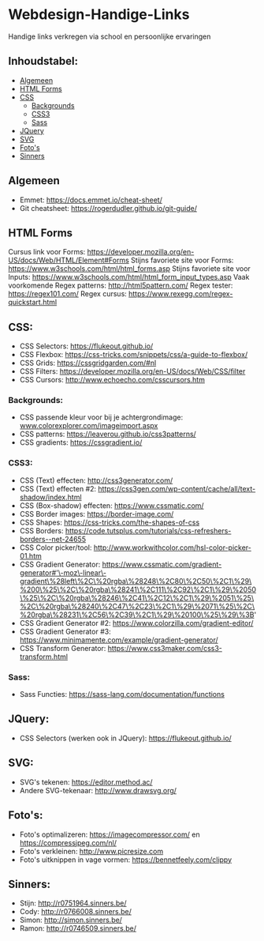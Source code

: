# Webdesign-Handige-Links
Handige links verkregen via school en persoonlijke ervaringen

## Inhoudstabel:
- [Algemeen](#algemeen)
- [HTML Forms](#html-forms)
- [CSS](#css)
  - [Backgrounds](#backgrounds)
  - [CSS3](#css3)
  - [Sass](#sass)
- [JQuery](#jquery)
- [SVG](#svg)
- [Foto's](#fotos)
- [Sinners](#sinners)

## Algemeen
- Emmet: https://docs.emmet.io/cheat-sheet/
- Git cheatsheet: https://rogerdudler.github.io/git-guide/

## HTML Forms
Cursus link voor Forms: https://developer.mozilla.org/en-US/docs/Web/HTML/Element#Forms
Stijns favoriete site voor Forms: https://www.w3schools.com/html/html_forms.asp
Stijns favoriete site voor Inputs: https://www.w3schools.com/html/html_form_input_types.asp
Vaak voorkomende Regex patterns: http://html5pattern.com/
Regex tester: https://regex101.com/
Regex cursus: https://www.rexegg.com/regex-quickstart.html

## CSS:
- CSS Selectors: https://flukeout.github.io/
- CSS Flexbox: https://css-tricks.com/snippets/css/a-guide-to-flexbox/
- CSS Grids: https://cssgridgarden.com/#nl
- CSS Filters: https://developer.mozilla.org/en-US/docs/Web/CSS/filter
- CSS Cursors: http://www.echoecho.com/csscursors.htm

### Backgrounds:
- CSS passende kleur voor bij je achtergrondimage: www.colorexplorer.com/imageimport.aspx
- CSS patterns: https://leaverou.github.io/css3patterns/
- CSS gradients: https://cssgradient.io/


### CSS3:
- CSS (Text) effecten: http://css3generator.com/
- CSS (Text) effecten #2: https://css3gen.com/wp-content/cache/all/text-shadow/index.html
- CSS (Box-shadow) effecten: https://www.cssmatic.com/
- CSS Border images: https://border-image.com/
- CSS Shapes: https://css-tricks.com/the-shapes-of-css
- CSS Borders: https://code.tutsplus.com/tutorials/css-refreshers-borders--net-24655
- CSS Color picker/tool: http://www.workwithcolor.com/hsl-color-picker-01.htm
- CSS Gradient Generator: https://www.cssmatic.com/gradient-generator#'\-moz\-linear\-gradient\%28left\%2C\%20rgba\%28248\%2C80\%2C50\%2C1\%29\%200\%25\%2C\%20rgba\%28241\%2C111\%2C92\%2C1\%29\%2050\%25\%2C\%20rgba\%28246\%2C41\%2C12\%2C1\%29\%2051\%25\%2C\%20rgba\%28240\%2C47\%2C23\%2C1\%29\%2071\%25\%2C\%20rgba\%28231\%2C56\%2C39\%2C1\%29\%20100\%25\%29\%3B'
- CSS Gradient Generator #2: https://www.colorzilla.com/gradient-editor/
- CSS Gradient Generator #3: https://www.minimamente.com/example/gradient-generator/
- CSS Transform Generator: https://www.css3maker.com/css3-transform.html

### Sass:
- Sass Functies: https://sass-lang.com/documentation/functions

## JQuery:
- CSS Selectors (werken ook in JQuery): https://flukeout.github.io/

## SVG:
- SVG's tekenen: https://editor.method.ac/
- Andere SVG-tekenaar: http://www.drawsvg.org/

## Foto's: 
- Foto's optimalizeren: https://imagecompressor.com/ en https://compressjpeg.com/nl/
- Foto's verkleinen: http://www.picresize.com
- Foto's uitknippen in vage vormen: https://bennetfeely.com/clippy

## Sinners:
- Stijn: http://r0751964.sinners.be/
- Cody: http://r0766008.sinners.be/
- Simon: http://simon.sinners.be/
- Ramon: http://r0746509.sinners.be/
